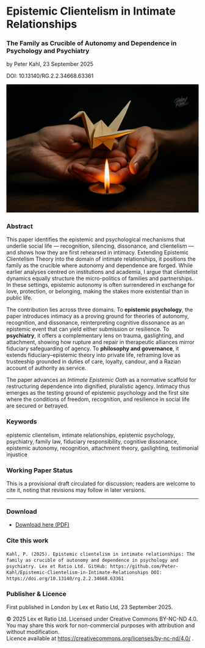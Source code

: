 # Epistemic Clientelism in Intimate Relationships

### The Family as Crucible of Autonomy and Dependence in Psychology and Psychiatry

by Peter Kahl, 23 September 2025

DOI: 10.13140/RG.2.2.34668.63361

![Two hands holding a delicate origami bird above a small flame of a candle. The bird is fragile yet emerging from fire.](https://github.com/Peter-Kahl/Epistemic-Clientelism-in-Intimate-Relationships/blob/main/origami.jpg?raw=true)

### Abstract

This paper identifies the epistemic and psychological mechanisms that underlie social life — recognition, silencing, dissonance, and clientelism — and shows how they are first rehearsed in intimacy. Extending Epistemic Clientelism Theory into the domain of intimate relationships, it positions the family as the crucible where autonomy and dependence are forged. While earlier analyses centred on institutions and academia, I argue that clientelist dynamics equally structure the micro-politics of families and partnerships. In these settings, epistemic autonomy is often surrendered in exchange for love, protection, or belonging, making the stakes more existential than in public life.

The contribution lies across three domains. To **epistemic psychology**, the paper introduces intimacy as a proving ground for theories of autonomy, recognition, and dissonance, reinterpreting cognitive dissonance as an epistemic event that can yield either submission or resilience. To **psychiatry**, it offers a complementary lens on trauma, gaslighting, and attachment, showing how rupture and repair in therapeutic alliances mirror fiduciary safeguarding of agency. To **philosophy and governance**, it extends fiduciary–epistemic theory into private life, reframing love as trusteeship grounded in duties of care, loyalty, candour, and a Razian account of authority as service.

The paper advances an _Intimate Epistemic Oath_ as a normative scaffold for restructuring dependence into dignified, pluralistic agency. Intimacy thus emerges as the testing ground of epistemic psychology and the first site where the conditions of freedom, recognition, and resilience in social life are secured or betrayed.

### Keywords

epistemic clientelism, intimate relationships, epistemic psychology, psychiatry, family law, fiduciary responsibility, cognitive dissonance, epistemic autonomy, recognition, attachment theory, gaslighting, testimonial injustice

### Working Paper Status

This is a provisional draft circulated for discussion; readers are welcome to cite it, noting that revisions may follow in later versions.

---

### Download

- [Download here (PDF)](https://raw.githubusercontent.com/Peter-Kahl/Epistemic-Clientelism-in-Intimate-Relationships/master/Kahl_P_Epistemic_Clientelism_in_Intimate_Relationships_2025-09-23.pdf)

### Cite this work

```
Kahl, P. (2025). Epistemic clientelism in intimate relationships: The family as crucible of autonomy and dependence in psychology and psychiatry. Lex et Ratio Ltd. GitHub: https://github.com/Peter-Kahl/Epistemic-Clientelism-in-Intimate-Relationships DOI: https://doi.org/10.13140/rg.2.2.34668.63361
```

### Publisher & Licence

First published in London by Lex et Ratio Ltd, 23 September 2025.

© 2025 Lex et Ratio Ltd. Licensed under Creative Commons BY-NC-ND 4.0.\
You may share this work for non-commercial purposes with attribution and without modification.\
Licence available at https://creativecommons.org/licenses/by-nc-nd/4.0/ .